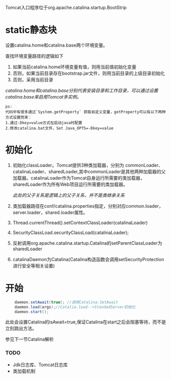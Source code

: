 Tomcat入口程序位于org.apache.catalina.startup.BootStrip

# static静态块
设置catalina.home和catalina.base两个环境变量。

查找环境变量路径的逻辑如下

1. 如果当前catalina.home环境变量有值，则用当前值初始化变量
2. 否则，如果当前目录存在bootstrap.jar文件，则用当前目录的上级目录初始化
3. 否则，采用当前目录

*catalina.home和catalina.base分别代表安装目录和工作目录，可以通过设置catalina.base来启用Tomcat多实例。*

```
ps:
代码中有很多通过`System.getProperty` 获取自定义变量，getProperty可以有以下两种方式设置而来：
1.通过-Dkey=value方式在启动java时配置
2.修改catalina.bat文件，Set Java_OPTS=-Dkey=value
```

# 初始化
1. 初始化classLoader。Tomcat提供3种类加载器，分别为 commonLoader、catalinaLoader、sharedLoader,其中commonLoader是其他两种加载器的父加载器。catalinaLoader作为Tomcat自身运行所需要的类加载器，sharedLoader作为所有Web项目运行所需要的类加载器。

    *此处的父子关系是逻辑上的父子关系，并不是类继承关系*

2. 类加载器路径在conf/catalina.properties指定，分别对应common.loader，server.loader，shared.loader属性。

2. Thread.currentThread().setContextClassLoader(catalinaLoader)
3. SecurityClassLoad.securityClassLoad(catalinaLoader);
4. 反射调用org.apache.catalina.startup.Catalina的setParentClassLoader为sharedLoader
5. catalinaDaemon为Catalina(Catalina构造函数会调用setSecurityProtection进行安全等相关设置)

# 开始

```java
    daemon.setAwait(true); //调用Catalina.SetAwait
    daemon.load(args);//Catalia.load-->StandadServer初始化
    daemon.start();
```
<p>
此处会设置Catalina的isAwait=true,保证Catalina在start之后会阻塞等待，而不是立刻跳出方法。
</p>

参见下一节Catalina解析


### TODO
* Jdk日志库、Tomcat日志库
* 类加载机制